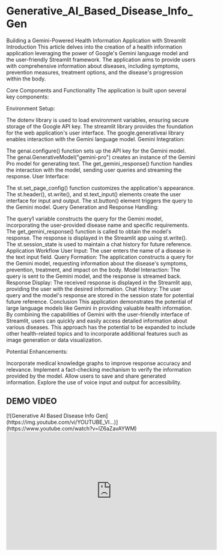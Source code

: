 # Generative_AI_Based_Disease_Info_Gen
Building a Gemini-Powered Health Information Application with Streamlit
Introduction
This article delves into the creation of a health information application leveraging the power of Google's Gemini language model and the user-friendly Streamlit framework. The application aims to provide users with comprehensive information about diseases, including symptoms, prevention measures, treatment options, and the disease's progression within the body.

Core Components and Functionality
The application is built upon several key components:

Environment Setup:

The dotenv library is used to load environment variables, ensuring secure storage of the Google API key.
The streamlit library provides the foundation for the web application's user interface.
The google.generativeai library enables interaction with the Gemini language model.
Gemini Integration:

The genai.configure() function sets up the API key for the Gemini model.
The genai.GenerativeModel("gemini-pro") creates an instance of the Gemini Pro model for generating text.
The get_gemini_response() function handles the interaction with the model, sending user queries and streaming the response.
User Interface:

The st.set_page_config() function customizes the application's appearance.
The st.header(), st.write(), and st.text_input() elements create the user interface for input and output.
The st.button() element triggers the query to the Gemini model.
Query Generation and Response Handling:

The query1 variable constructs the query for the Gemini model, incorporating the user-provided disease name and specific requirements.
The get_gemini_response() function is called to obtain the model's response.
The response is displayed in the Streamlit app using st.write().
The st.session_state is used to maintain a chat history for future reference.
Application Workflow
User Input: The user enters the name of a disease in the text input field.
Query Formation: The application constructs a query for the Gemini model, requesting information about the disease's symptoms, prevention, treatment, and impact on the body.
Model Interaction: The query is sent to the Gemini model, and the response is streamed back.
Response Display: The received response is displayed in the Streamlit app, providing the user with the desired information.
Chat History: The user query and the model's response are stored in the session state for potential future reference.
Conclusion
This application demonstrates the potential of large language models like Gemini in providing valuable health information. By combining the capabilities of Gemini with the user-friendly interface of Streamlit, users can quickly and easily access detailed information about various diseases. This approach has the potential to be expanded to include other health-related topics and to incorporate additional features such as image generation or data visualization.

Potential Enhancements:

Incorporate medical knowledge graphs to improve response accuracy and relevance.
Implement a fact-checking mechanism to verify the information provided by the model.
Allow users to save and share generated information.
Explore the use of voice input and output for accessibility.

<h2> DEMO VIDEO </h2>
[![Generative AI Based Disease Info Gen](https://img.youtube.com/vi/YOUTUBE_VI...)](https://www.youtube.com/watch?v=lZ6aZavAYWM)
<iframe width="560" height="315" src="https://www.youtube.com/embed/lZ6aZavAYWM?si=LF8mCNcN8bWZEf8H" title="YouTube video player" frameborder="0" allow="accelerometer; autoplay; clipboard-write; encrypted-media; gyroscope; picture-in-picture; web-share" referrerpolicy="strict-origin-when-cross-origin" allowfullscreen></iframe>
